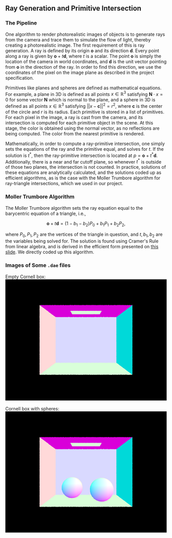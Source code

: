 ## Ray Generation and Primitive Intersection

### The Pipeline

One algorithm to render photorealistic images of objects is to
generate rays from the camera and trace them to simulate the flow of
light, thereby creating a photorealistic image. The first requirement
of this is ray generation. A ray is defined by its origin
$\mathbf{o}$ and its direction $\mathbf{d}$. Every point along a ray
is given by $\mathbf{o} + t \mathbf{d}$, where $t$ is a scalar. The
point $\mathbf{o}$ is simply the location of the camera in world
coordinates, and $\mathbf{d}$ is the unit vector pointing from
$\mathbf{o}$ in the direction of the ray. In order to find this
direction, we use the coordinates of the pixel on the image plane as
described in the project specification.

Primitives like planes and spheres are defined as mathematical
equations. For example, a plane in 3D is defined as all points $x \in
\mathbb{R}^3$ satisfying $\mathbf{N} \cdot x = 0$ for some vector
$\mathbf{N}$ which is normal to the plane, and a sphere in 3D is
defined as all points $x \in \mathbb{R}^3$ satisfying
$||x - \mathbf{c}||^2 = r^2$, where
$\mathbf{c}$ is the center of the circle and $r$ is its radius.
Each primitive is stored in a list of primitives. For each pixel in
the image, a ray is cast from the camera, and its intersection is
computed for each primitive object in the scene. At this stage, the
color is obtained using the normal vector, as no reflections are being
computed. The color from the nearest primitive is rendered.

Mathematically, in order to compute a ray-primitive intersection, one
simply sets the equations of the ray and the primitive equal, and
solves for $t$. If the solution is $t^*$, then the ray-primitive
intersection is located at $p = \mathbf{o} + t^* \mathbf{d}$.
Additionally, there is a near and far cutoff plane, so whenever $t^*$
is outside of those two planes, the intersection is not counted.
In practice, solutions of these equations are analytically calculated,
and the solutions coded up as efficient algorithms, as is the case
with the Moller Trumbore algorithm for ray-triangle intersections,
which we used in our project.

### Moller Trumbore Algorithm

The Moller Trumbore algorithm sets the ray equation equal to the
barycentric equation of a triangle, i.e.,

$$
\mathbf{o} + t \mathbf{d} = (1 - b_1 - b_2) P_0 + b_1 P_1 + b_2 P_2,
$$

where $P_0, P_1, P_2$ are the vertices of the triangle in question,
and $t, b_1, b_2$ are the variables being solved for. The solution is
found using Cramer's Rule from linear algebra, and is derived in the
efficient form presented on
[this slide](https://cs184.eecs.berkeley.edu/sp22/lecture/9-22/ray-tracing).
We directly coded up this algorithm.

### Images of Some `.dae` files

Empty Cornell box:
![](assets/img/p3_1_empty.png)

Cornell box with spheres:
![](assets/img/p3_1_spheres.png)
